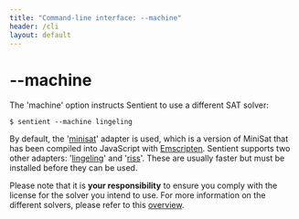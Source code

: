 ```yaml
---
title: "Command-line interface: --machine"
header: /cli
layout: default
---
```

# \-\-machine

The 'machine' option instructs Sentient to use a different SAT solver:

```
$ sentient --machine lingeling
```

By default, the '[minisat](../solvers/minisat)' adapter is used, which is a
version of MiniSat that has been compiled into JavaScript with
[Emscripten](http://kripken.github.io/emscripten-site/). Sentient supports two
other adapters: '[lingeling](../solvers/lingeling)' and
'[riss](../solvers/riss)'. These are usually faster but must be installed before
they can be used.

Please note that it is **your responsibility** to ensure you comply with the
license for the solver you intend to use. For more information on the different
solvers, please refer to this [overview](../solvers/overview).
